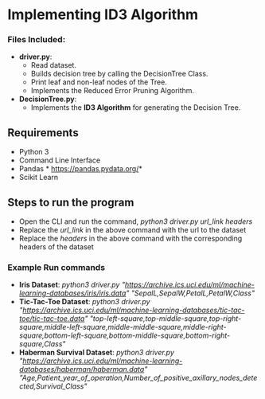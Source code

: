 # Implementing ID3 Algorithm

### Files Included:
* **driver.py**:
    * Read dataset.
    * Builds decision tree by calling the DecisionTree Class.
    * Print leaf and non-leaf nodes of the Tree.
    * Implements the Reduced Error Pruning Algorithm.
* **DecisionTree.py**:
    * Implements the **ID3 Algorithm** for generating the Decision Tree.

## Requirements
* Python 3
* Command Line Interface
* Pandas * https://pandas.pydata.org/*
* Scikit Learn

## Steps to run the program
* Open the CLI and run the command, *python3 driver.py url_link headers*
* Replace the *url_link* in the above command with the url to the dataset
* Replace the *headers* in the above command with the corresponding headers of the dataset

### Example Run commands
* **Iris Dataset**: _python3 driver.py "https://archive.ics.uci.edu/ml/machine-learning-databases/iris/iris.data" "SepalL,SepalW,PetalL,PetalW,Class"_
* **Tic-Tac-Toe Dataset**: _python3 driver.py "https://archive.ics.uci.edu/ml/machine-learning-databases/tic-tac-toe/tic-tac-toe.data" "top-left-square,top-middle-square,top-right-square,middle-left-square,middle-middle-square,middle-right-square,bottom-left-square,bottom-middle-square,bottom-right-square,Class"_
* **Haberman Survival Dataset**: *python3 driver.py "https://archive.ics.uci.edu/ml/machine-learning-databases/haberman/haberman.data" "Age,Patient_year_of_operation,Number_of_positive_axillary_nodes_detected,Survival_Class"*